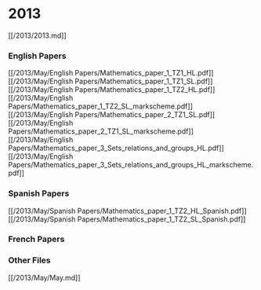 # 2013

[[/2013/2013.md]]

### English Papers
[[/2013/May/English Papers/Mathematics_paper_1_TZ1_HL.pdf]]
[[/2013/May/English Papers/Mathematics_paper_1_TZ1_SL.pdf]]
[[/2013/May/English Papers/Mathematics_paper_1_TZ2_HL.pdf]]
[[/2013/May/English Papers/Mathematics_paper_1_TZ2_SL_markscheme.pdf]]
[[/2013/May/English Papers/Mathematics_paper_2_TZ1_SL.pdf]]
[[/2013/May/English Papers/Mathematics_paper_2_TZ1_SL_markscheme.pdf]]
[[/2013/May/English Papers/Mathematics_paper_3_Sets_relations_and_groups_HL.pdf]]
[[/2013/May/English Papers/Mathematics_paper_3_Sets_relations_and_groups_HL_markscheme.pdf]]
### Spanish Papers
[[/2013/May/Spanish Papers/Mathematics_paper_1_TZ2_HL_Spanish.pdf]]
[[/2013/May/Spanish Papers/Mathematics_paper_1_TZ2_SL_Spanish.pdf]]
### French Papers

### Other Files
[[/2013/May/May.md]]
